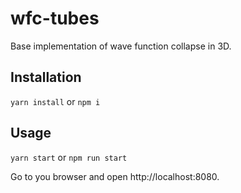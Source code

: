 # wfc-tubes
Base implementation of wave function collapse in 3D.

## Installation
`yarn install`
or
`npm i`

## Usage
`yarn start` or `npm run start`

Go to you browser and open http://localhost:8080.
